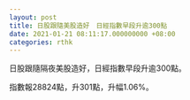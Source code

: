 ```yaml
---
layout: post
title: 日股跟隨美股造好　日經指數早段升逾300點
date: 2021-01-21 08:11:17.000000000 +08:00
categories: rthk
---
```


日股跟隨隔夜美股造好，日經指數早段升逾300點。

指數報28824點，升301點，升幅1.06%。
